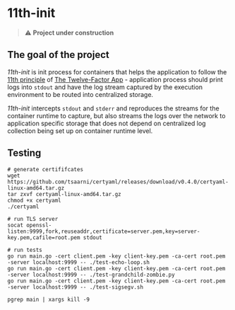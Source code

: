 # 11th-init

> :warning: **Project under construction**

## The goal of the project

*11th-init* is init process for containers that helps the application to follow the
[11th principle](https://12factor.net/logs) of [The Twelve-Factor App](https://12factor.net/) - application process should print logs into `stdout` and have the log stream captured by the
execution environment to be routed into centralized storage.

*11th-init* intercepts `stdout` and `stderr` and reproduces the streams for the container runtime
to capture, but also streams the logs over the network to application specific storage that
does not depend on centralized log collection being set up on container runtime level.




## Testing

```console
# generate certififcates
wget https://github.com/tsaarni/certyaml/releases/download/v0.4.0/certyaml-linux-amd64.tar.gz
tar zxvf certyaml-linux-amd64.tar.gz
chmod +x certyaml
./certyaml

# run TLS server
socat openssl-listen:9999,fork,reuseaddr,certificate=server.pem,key=server-key.pem,cafile=root.pem stdout

# run tests
go run main.go -cert client.pem -key client-key.pem -ca-cert root.pem -server localhost:9999 -- ./test-echo-loop.sh
go run main.go -cert client.pem -key client-key.pem -ca-cert root.pem -server localhost:9999 -- ./test-grandchild-zombie.py
go run main.go -cert client.pem -key client-key.pem -ca-cert root.pem -server localhost:9999 -- ./test-sigsegv.sh

pgrep main | xargs kill -9
```
